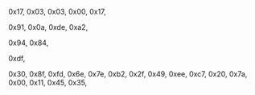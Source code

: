 0x17, 0x03, 0x03, 0x00, 0x17,

0x91, 0x0a, 0xde, 0xa2,

0x94, 0x84,

0xdf,

0x30, 0x8f, 0xfd, 0x6e, 0x7e, 0xb2, 0x2f, 0x49, 0xee, 0xc7,
0x20, 0x7a, 0x00, 0x11, 0x45, 0x35,